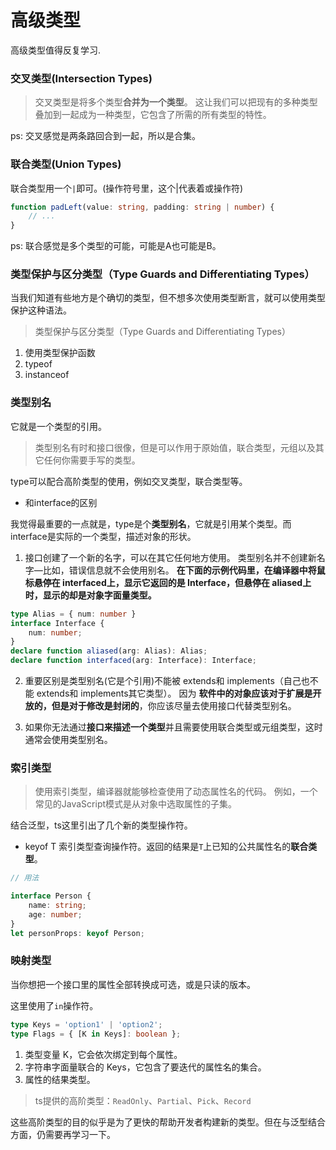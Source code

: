 # 高级类型

高级类型值得反复学习.

### 交叉类型(Intersection Types)

> 交叉类型是将多个类型**合并为一个类型**。 这让我们可以把现有的多种类型叠加到一起成为一种类型，它包含了所需的所有类型的特性。

ps: 交叉感觉是两条路回合到一起，所以是合集。

### 联合类型(Union Types)

联合类型用一个`|`即可。(操作符号里，这个|代表着或操作符)
```ts
function padLeft(value: string, padding: string | number) {
    // ...
}
```

ps: 联合感觉是多个类型的可能，可能是A也可能是B。

### 类型保护与区分类型（Type Guards and Differentiating Types）

当我们知道有些地方是个确切的类型，但不想多次使用类型断言，就可以使用类型保护这种语法。

> 类型保护与区分类型（Type Guards and Differentiating Types）

1. 使用类型保护函数
2. typeof
3. instanceof

### 类型别名

它就是一个类型的引用。
> 类型别名有时和接口很像，但是可以作用于原始值，联合类型，元组以及其它任何你需要手写的类型。

type可以配合高阶类型的使用，例如交叉类型，联合类型等。

* 和interface的区别

我觉得最重要的一点就是，type是个**类型别名**，它就是引用某个类型。而interface是实际的一个类型，描述对象的形状。

1. 接口创建了一个新的名字，可以在其它任何地方使用。 类型别名并不创建新名字—比如，错误信息就不会使用别名。 **在下面的示例代码里，在编译器中将鼠标悬停在 interfaced上，显示它返回的是 Interface，但悬停在 aliased上时，显示的却是对象字面量类型。**

```ts
type Alias = { num: number }
interface Interface {
    num: number;
}
declare function aliased(arg: Alias): Alias;
declare function interfaced(arg: Interface): Interface;
```

2. 重要区别是类型别名(它是个引用)不能被 extends和 implements（自己也不能 extends和 implements其它类型）。 因为 **软件中的对象应该对于扩展是开放的，但是对于修改是封闭的**，你应该尽量去使用接口代替类型别名。

3. 如果你无法通过**接口来描述一个类型**并且需要使用联合类型或元组类型，这时通常会使用类型别名。

### 索引类型

> 使用索引类型，编译器就能够检查使用了动态属性名的代码。 例如，一个常见的JavaScript模式是从对象中选取属性的子集。

结合泛型，ts这里引出了几个新的类型操作符。

* keyof T 索引类型查询操作符。返回的结果是`T`上已知的公共属性名的**联合类型**。

```ts
// 用法

interface Person {
    name: string;
    age: number;
}
let personProps: keyof Person;
```

### 映射类型

当你想把一个接口里的属性全部转换成可选，或是只读的版本。

这里使用了`in`操作符。

```ts
type Keys = 'option1' | 'option2';
type Flags = { [K in Keys]: boolean };
```

1. 类型变量 K，它会依次绑定到每个属性。
2. 字符串字面量联合的 Keys，它包含了要迭代的属性名的集合。
3. 属性的结果类型。

> ts提供的高阶类型：`ReadOnly`、`Partial`、`Pick`、`Record`

这些高阶类型的目的似乎是为了更快的帮助开发者构建新的类型。但在与泛型结合方面，仍需要再学习一下。